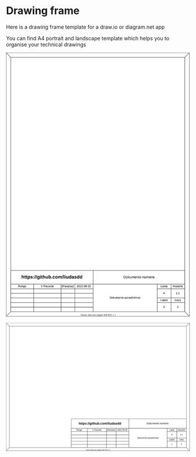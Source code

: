 # Drawing frame

Here is a drawing frame template for a draw.io or diagram.net app

You can find A4 portrait and landscape template which helps you to organise your technical drawings

![](drawing_frame_portrait.svg)

![](drawing_frame.svg)
